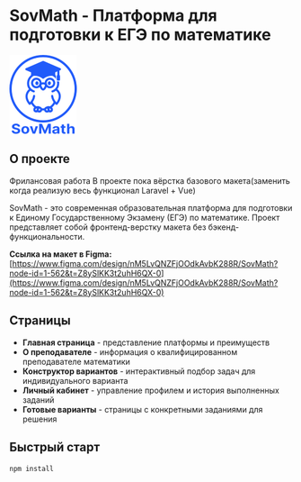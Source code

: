 # SovMath - Платформа для подготовки к ЕГЭ по математике

![SovMath Logo](images/svg/main_icon.svg)

## О проекте

Фрилансовая работа
В проекте пока вёрстка базового макета(заменить когда реализую весь функционал Laravel + Vue) 

SovMath - это современная образовательная платформа для подготовки к Единому Государственному Экзамену (ЕГЭ) по математике. Проект представляет собой фронтенд-верстку макета без бэкенд-функциональности.

**Ссылка на макет в Figma:**  
[https://www.figma.com/design/nM5LvQNZFjOOdkAvbK288R/SovMath?node-id=1-562&t=Z8ySlKK3t2uhH6QX-0](https://www.figma.com/design/nM5LvQNZFjOOdkAvbK288R/SovMath?node-id=1-562&t=Z8ySlKK3t2uhH6QX-0)

## Страницы

- **Главная страница** - представление платформы и преимуществ
- **О преподавателе** - информация о квалифицированном преподавателе математики
- **Конструктор вариантов** - интерактивный подбор задач для индивидуального варианта
- **Личный кабинет** - управление профилем и история выполненных заданий
- **Готовые варианты** - страницы с конкретными заданиями для решения

## Быстрый старт

```
npm install
```
